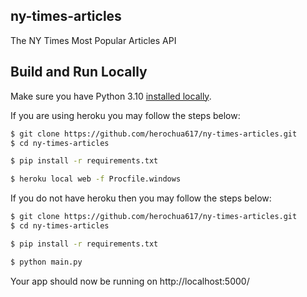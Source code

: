 ## ny-times-articles
The NY Times Most Popular Articles API

## Build and Run Locally
Make sure you have Python 3.10 [installed locally](https://docs.python-guide.org/starting/installation/). 

If you are using heroku you may follow the steps below:

```sh
$ git clone https://github.com/herochua617/ny-times-articles.git
$ cd ny-times-articles

$ pip install -r requirements.txt

$ heroku local web -f Procfile.windows
```
If you do not have heroku then you may follow the steps below:

```sh
$ git clone https://github.com/herochua617/ny-times-articles.git
$ cd ny-times-articles

$ pip install -r requirements.txt

$ python main.py
```

Your app should now be running on http://localhost:5000/



